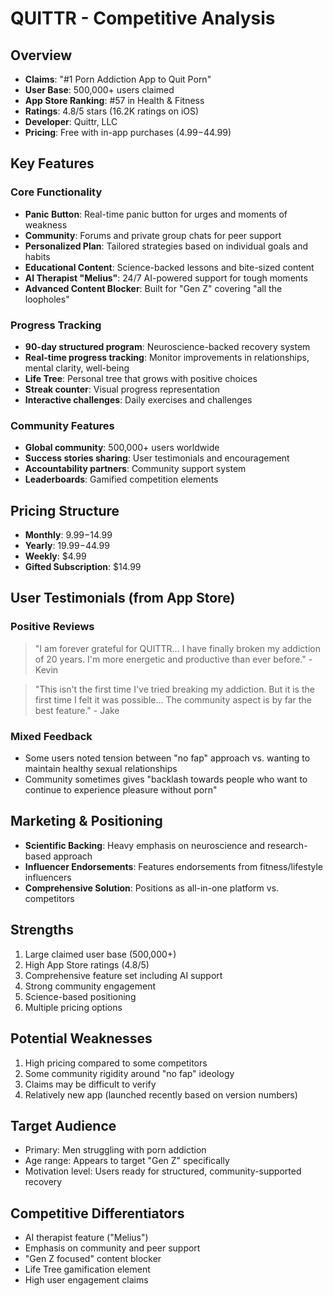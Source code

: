 # QUITTR - Competitive Analysis

## Overview
- **Claims**: "#1 Porn Addiction App to Quit Porn" 
- **User Base**: 500,000+ users claimed
- **App Store Ranking**: #57 in Health & Fitness
- **Ratings**: 4.8/5 stars (16.2K ratings on iOS)
- **Developer**: Quittr, LLC
- **Pricing**: Free with in-app purchases ($4.99-$44.99)

## Key Features

### Core Functionality
- **Panic Button**: Real-time panic button for urges and moments of weakness
- **Community**: Forums and private group chats for peer support
- **Personalized Plan**: Tailored strategies based on individual goals and habits
- **Educational Content**: Science-backed lessons and bite-sized content
- **AI Therapist "Melius"**: 24/7 AI-powered support for tough moments
- **Advanced Content Blocker**: Built for "Gen Z" covering "all the loopholes"

### Progress Tracking
- **90-day structured program**: Neuroscience-backed recovery system
- **Real-time progress tracking**: Monitor improvements in relationships, mental clarity, well-being
- **Life Tree**: Personal tree that grows with positive choices
- **Streak counter**: Visual progress representation
- **Interactive challenges**: Daily exercises and challenges

### Community Features
- **Global community**: 500,000+ users worldwide
- **Success stories sharing**: User testimonials and encouragement
- **Accountability partners**: Community support system
- **Leaderboards**: Gamified competition elements

## Pricing Structure
- **Monthly**: $9.99-$14.99
- **Yearly**: $19.99-$44.99
- **Weekly**: $4.99
- **Gifted Subscription**: $14.99

## User Testimonials (from App Store)

### Positive Reviews
> "I am forever grateful for QUITTR... I have finally broken my addiction of 20 years. I'm more energetic and productive than ever before." - Kevin

> "This isn't the first time I've tried breaking my addiction. But it is the first time I felt it was possible... The community aspect is by far the best feature." - Jake

### Mixed Feedback
- Some users noted tension between "no fap" approach vs. wanting to maintain healthy sexual relationships
- Community sometimes gives "backlash towards people who want to continue to experience pleasure without porn"

## Marketing & Positioning
- **Scientific Backing**: Heavy emphasis on neuroscience and research-based approach
- **Influencer Endorsements**: Features endorsements from fitness/lifestyle influencers
- **Comprehensive Solution**: Positions as all-in-one platform vs. competitors

## Strengths
1. Large claimed user base (500,000+)
2. High App Store ratings (4.8/5)
3. Comprehensive feature set including AI support
4. Strong community engagement
5. Science-based positioning
6. Multiple pricing options

## Potential Weaknesses
1. High pricing compared to some competitors
2. Some community rigidity around "no fap" ideology
3. Claims may be difficult to verify
4. Relatively new app (launched recently based on version numbers)

## Target Audience
- Primary: Men struggling with porn addiction
- Age range: Appears to target "Gen Z" specifically
- Motivation level: Users ready for structured, community-supported recovery

## Competitive Differentiators
- AI therapist feature ("Melius")
- Emphasis on community and peer support
- "Gen Z focused" content blocker
- Life Tree gamification element
- High user engagement claims 